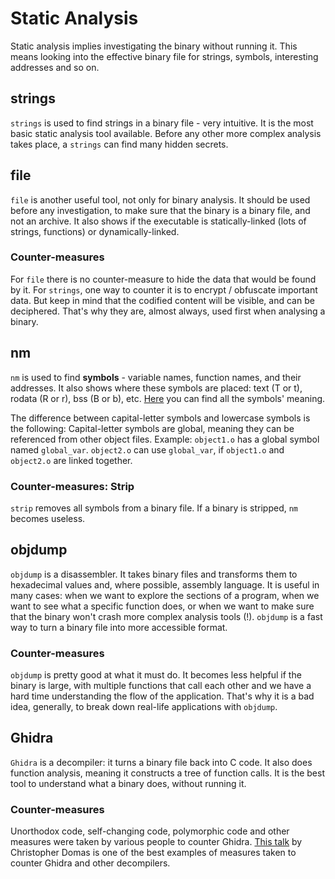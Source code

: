 # Static Analysis

Static analysis implies investigating the binary without running it.
This means looking into the effective binary file for strings, symbols, interesting addresses and so on.

## strings

`strings` is used to find strings in a binary file - very intuitive.
It is the most basic static analysis tool available.
Before any other more complex analysis takes place, a `strings` can find many hidden secrets.

## file

`file` is another useful tool, not only for binary analysis.
It should be used before any investigation, to make sure that the binary is a binary file, and not an archive.
It also shows if the executable is statically-linked (lots of strings, functions) or dynamically-linked.

### Counter-measures

For `file` there is no counter-measure to hide the data that would be found by it.
For `strings`, one way to counter it is to encrypt / obfuscate important data.
But keep in mind that the codified content will be visible, and can be deciphered.
That's why they are, almost always, used first when analysing a binary.

## nm

`nm` is used to find **symbols** - variable names, function names, and their addresses.
It also shows where these symbols are placed: text (T or t), rodata (R or r), bss (B or b), etc.
[Here](https://www.thegeekstuff.com/2012/03/linux-nm-command/) you can find all the symbols' meaning.

The difference between capital-letter symbols and lowercase symbols is the following:
Capital-letter symbols are global, meaning they can be referenced from other object files.
Example: `object1.o` has a global symbol named `global_var`.
`object2.o` can use `global_var`, if `object1.o` and `object2.o` are linked together.

### Counter-measures: Strip

`strip` removes all symbols from a binary file.
If a binary is stripped, `nm` becomes useless.

## objdump

`objdump` is a disassembler.
It takes binary files and transforms them to hexadecimal values and, where possible, assembly language.
It is useful in many cases: when we want to explore the sections of a program, when we want to see what a specific function does, or when we want to make sure that the binary won't crash more complex analysis tools (!).
`objdump` is a fast way to turn a binary file into more accessible format.

### Counter-measures

`objdump` is pretty good at what it must do.
It becomes less helpful if the binary is large, with multiple functions that call each other and we have a hard time understanding the flow of the application.
That's why it is a bad idea, generally, to break down real-life applications with `objdump`.

## Ghidra

`Ghidra` is a decompiler: it turns a binary file back into C code.
It also does function analysis, meaning it constructs a tree of function calls.
It is the best tool to understand what a binary does, without running it.

### Counter-measures

Unorthodox code, self-changing code, polymorphic code and other measures were taken by various people to counter Ghidra.
[This talk](https://www.youtube.com/watch?v=HlUe0TUHOIc&ab_channel=DEFCONConference) by Christopher Domas is one of the best examples of measures taken to counter Ghidra and other decompilers.
